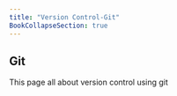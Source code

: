 ```yaml
---
title: "Version Control-Git"
BookCollapseSection: true
---
```


## Git

This page all about version control using git